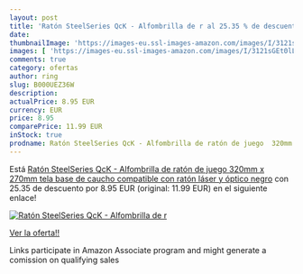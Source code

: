 ```yaml
---
layout: post
title: 'Ratón SteelSeries QcK - Alfombrilla de r al 25.35 % de descuento'
date: 
thumbnailImage: 'https://images-eu.ssl-images-amazon.com/images/I/3121sGEt0lL._SL200_.jpg'
images: [ 'https://images-eu.ssl-images-amazon.com/images/I/3121sGEt0lL._SL200_.jpg' ]
comments: true
category: ofertas
author: ring
slug: B000UEZ36W
description:
actualPrice: 8.95 EUR
currency: EUR
price: 8.95
comparePrice: 11.99 EUR
inStock: true
prodname: Ratón SteelSeries QcK - Alfombrilla de ratón de juego  320mm x 270mm  tela  base de caucho  compatible con ratón láser y óptico  negro
---
```


Está [Ratón SteelSeries QcK - Alfombrilla de ratón de juego  320mm x 270mm  tela  base de caucho  compatible con ratón láser y óptico  negro](https://www.amazon.es/dp/B000UEZ36W/?tag=tolees-21) con 25.35 de descuento por 8.95 EUR (original: 11.99 EUR) en el siguiente enlace!

[![Ratón SteelSeries QcK - Alfombrilla de r](https://images-eu.ssl-images-amazon.com/images/I/3121sGEt0lL._SL200_.jpg)](https://www.amazon.es/dp/B000UEZ36W/?tag=tolees-21)

[Ver la oferta!!](https://www.amazon.es/dp/B000UEZ36W/?tag=tolees-21)

Links participate in Amazon Associate program and might generate a comission on qualifying sales


